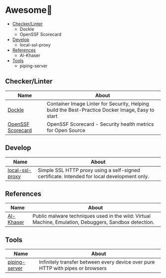 # Awesome💮

- [Checker/Linter](#checkerlinter)
  - Dockle
  - OpenSSF Scorecard
- [Develop](#develop)
  - local-ssl-proxy
- [References](#references)
  - Al-Khaser
- [Tools](#tools)
  - piping-server

## Checker/Linter
| Name | About |
|------|-------|
| [Dockle](https://github.com/goodwithtech/dockle) | Container Image Linter for Security, Helping build the Best-Practice Docker Image, Easy to start |
| [OpenSSF Scorecard](https://github.com/ossf/scorecard) | OpenSSF Scorecard - Security health metrics for Open Source |

## Develop
| Name | About |
|------|-------|
| [local-ssl-proxy](https://github.com/cameronhunter/local-ssl-proxy) | Simple SSL HTTP proxy using a self-signed certificate. Intended for local development only. |

## References
| Name | About |
|------|-------|
| [Al-Khaser](https://github.com/ayoubfaouzi/al-khaser) | Public malware techniques used in the wild: Virtual Machine, Emulation, Debuggers, Sandbox detection. |


## Tools
| Name | About |
|------|-------|
| [piping-server](https://github.com/nwtgck/piping-server-rust) | Infinitely transfer between every device over pure HTTP with pipes or browsers |
